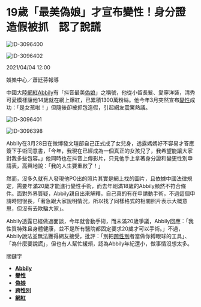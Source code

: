# 19歲「最美偽娘」才宣布變性！身分證造假被抓　認了說謊

![ID-3096400](https://attach.setn.com/newsimages/2021/04/04/3096400-PH.jpg)

![ID-3096402](https://attach.setn.com/newsimages/2021/04/04/3096402-PH.jpg)

2021/04/04 12:00

娛樂中心／蕭廷芬報導

中國大陸[網紅](https://www.setn.com/tag/104197/)[Abbily](https://www.setn.com/tag/224484/)有「抖音最美[偽娘](https://www.setn.com/tag/10719/)」之稱號，他從小留長髮、愛穿洋裝，清秀可愛模樣讓他14歲就在網上爆紅，已累積1300萬粉絲。他今年3月突然宣布[變性](https://www.setn.com/tag/1645/)成功：「是女孩啦！」但隨後卻被抓包造假，引起網友震驚熱議。

![ID-3096401](https://attach.setn.com/newsimages/2021/04/04/3096401-PH.jpg)

![ID-3096398](https://attach.setn.com/newsimages/2021/04/04/3096398-PH.jpg)

Abbily在3月28日在微博發文瑄部自己正式成了女兒身，透露媽媽好不容易才答應簽下手術同意書，「今年，我現在已經成為一個真正的女孩兒了，我希望能讓大家對我多些包容。」他同時也在抖音上傳影片，只見他手上拿著身分證和變更性別申請表，高興地說：「我的人生要重啟了！」

然而，沒多久就有人發現他PO出的照片其實是網上找的圖片，且依據中國法律規定，需要年滿20歲才能進行變性手術，而去年剛滿18歲的Abbily顯然不符合條件。面對外界質疑，Abbily親自出來解釋，自己真的有在申請動手術，不過這個申請時間很長，「著急跟大家說明情況，所以找了同樣格式的相關照片表示大概意思，但沒有去欺騙大家」。

Abbily透露已經做過面談，今年就會動手術，而未滿20歲爭議，Abbily回應：「我性質特殊且身體健康，並不是所有醫院都固定要求20歲才可以手術。」不過，Abbily說法並無法獲得網友接受，批評：「別把[跨性別](https://www.setn.com/tag/21908/)者當做你搏眼球的工具」、「為什麼要說謊」，但也有人幫忙緩頰，認為Abbily年紀還小，做事情沒想太多。

關鍵字

- [**Abbily**](https://www.setn.com/tag/224484/)
- [**變性**](https://www.setn.com/tag/1645/)
- [**偽娘**](https://www.setn.com/tag/10719/)
- [**跨性別**](https://www.setn.com/tag/21908/)
- [**網紅**](https://www.setn.com/tag/104197/)